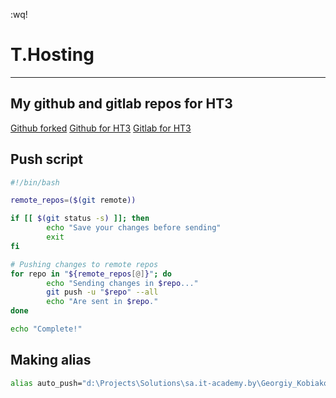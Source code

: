 :wq!


# T.Hosting
---

## My github and gitlab repos for HT3

[Github forked](https://github.com/Goshaker/sa.it-academy.by)
[Github for HT3](https://github.com/Goshaker/sa2-25-23-Kobiakov_HT3)
[Gitlab for HT3](https://gitlab.com/Goshaker/sa2-25-23-kobiakov_ht3)

## Push script

```bash
#!/bin/bash

remote_repos=($(git remote))

if [[ $(git status -s) ]]; then
        echo "Save your changes before sending"
        exit
fi

# Pushing changes to remote repos
for repo in "${remote_repos[@]}"; do
        echo "Sending changes in $repo..."
        git push -u "$repo" --all
        echo "Are sent in $repo."
done

echo "Complete!"
```

## Making alias

```bash
alias auto_push="d:\Projects\Solutions\sa.it-academy.by\Georgiy_Kobiakov\03.GIT.Hosting\autopush.sh"

```
